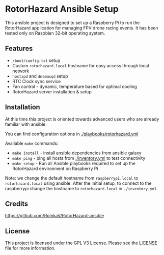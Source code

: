 # RotorHazard Ansible Setup

This ansible project is designed to set up a Raspberry Pi to run the RotorHazard application for managing FPV drone
racing events. It has been tested only on Raspbian 32-bit operating system.

## Features

* `/boot/config.txt` setup
* Custom `rotorhazard.local` hostname for easy access through local network
* `hostapd` and `dnsmasqd` setup
* RTC Clock sync service
* Fan control - dynamic, temperature based for optimal cooling
* RotorHazard server installation & setup

## Installation

At this time this project is oriented towards advanced users who are already familiar with ansible.

You can find configuration options in [./playbooks/rotorhazard.yml](./playbooks/rotorhazard.yaml)

Available `make` commands:

* `make install` - install ansible dependencies from ansible galaxy
* `make ping` - ping all hosts from [./inventory.yml](./inventory.yaml) to test connectivity
* `make setup` - Run all Ansible playbooks required to set up the RotorHazard environment on Raspberry Pi

Note: we change the default hostname from `raspberrypi.local` to `rotorhazard.local` using ansible. After the initial
setup, to connect to the raspberrypi change the hostname to `rotorhazard.local` in `./inventory.yml`.

## Credits

https://github.com/RomkaV/RotorHazard-ansible

## License

This project is licensed under the GPL V3 License. Please see the [LICENSE](./LICENSE) file for more information.

